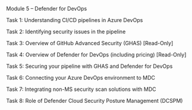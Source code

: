 Module 5 – Defender for DevOps 

Task 1: Understanding CI/CD pipelines in Azure DevOps 

Task 2: Identifying security issues in the pipeline 

Task 3: Overview of GitHub Advanced Security (GHAS) [Read-Only] 

Task 4: Overview of Defender for DevOps (including pricing) [Read-Only] 

Task 5: Securing your pipeline with GHAS and Defender for DevOps  

Task 6: Connecting your Azure DevOps environment to MDC 

Task 7: Integrating non-MS security scan solutions with MDC 

Task 8: Role of Defender Cloud Security Posture Management (DCSPM) 

 